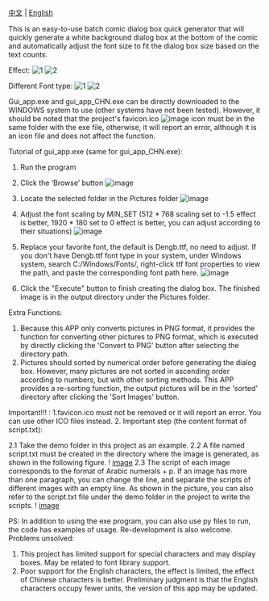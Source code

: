  [中文](README.md) | [English](README_EN.md)


This is an easy-to-use batch comic dialog box quick generator that will quickly generate a white background dialog box at the bottom of the comic and automatically adjust the font size to fit the dialog box size based on the text counts.

Effect:
![1](https://github.com/monorio/EasyComicDialogBox/assets/39545032/90a0a80c-bbae-4830-b735-3fca25ca5850)
![2](https://github.com/monorio/EasyComicDialogBox/assets/39545032/869af741-0df9-4dc5-9b9a-b45fe0eb9bf8)

Different Font type:
![1](https://github.com/monorio/EasyComicDialogBox/assets/39545032/614a8292-e753-4a1a-99e0-9f22a003a9b7)
![2](https://github.com/monorio/EasyComicDialogBox/assets/39545032/43e39ca2-4729-46bb-b747-d96f44d73111)


Gui_app.exe and gui_app_CHN.exe can be directly downloaded to the WINDOWS system to use (other systems have not been tested). However, it should be noted that the project's favicon.ico ![image](https://github.com/monorio/EasyComicDialogBox/assets/39545032/67a4f19e-1824-48fd-b9e3-1f5e92f6a73f) icon must be in the same folder with the exe file, otherwise, it will report an error, although it is an icon file and does not affect the function.


Tutorial of gui_app.exe (same for gui_app_CHN.exe):
1. Run the program
   
2. Click the ‘Browse’ button ![image](https://github.com/monorio/EasyComicDialogBox/assets/39545032/9dd4d5f1-d0f9-4e5b-aadb-c26105b98823)

3. Locate the selected folder in the Pictures folder ![image](https://github.com/monorio/EasyComicDialogBox/assets/39545032/666aeca8-1766-4b93-9eb1-df4aac6e0f27)
   
4. Adjust the font scaling by MIN_SET (512 * 768 scaling set to -1.5 effect is better, 1920 * 180 set to 0 effect is better, you can adjust according to their situations) ![image](https://github.com/monorio/EasyComicDialogBox/assets/39545032/40bf98e5-ce0f-4c08-b497-67f3c46691cb)

5. Replace your favorite font, the default is Dengb.ttf, no need to adjust. If you don't have Dengb.ttf font type in your system, under Windows system, search C:/Windows/Fonts/, right-click ttf font properties to view the path, and paste the corresponding font path here. ![image](https://github.com/monorio/EasyComicDialogBox/assets/39545032/c8ae4b38-2b5f-486d-8984-84ed2970a8a0)

6. Click the "Execute" button to finish creating the dialog box. The finished image is in the output directory under the Pictures folder.

Extra Functions:
1. Because this APP only converts pictures in PNG format, it provides the function for converting other pictures to PNG format, which is executed by directly clicking the 'Convert to PNG' button after selecting the directory path.
2. Pictures should sorted by numerical order before generating the dialog box. However, many pictures are not sorted in ascending order according to numbers, but with other sorting methods. This APP provides a re-sorting function, the output pictures will be in the 'sorted' directory after clicking the 'Sort Images' button.

Important!!! :
1.favicon.ico must not be removed or it will report an error. You can use other ICO files instead.
2. Important step (the content format of script.txt):

2.1 
Take the demo folder in this project as an example.
2.2 
A file named script.txt must be created in the directory where the image is generated, as shown in the following figure.
! [image](https://github.com/monorio/EasyComicDialogBox/assets/39545032/a281f992-ba38-44e7-8ae7-5344e4e31c96)
2.3 
The script of each image corresponds to the format of Arabic numerals + p. If an image has more than one paragraph, you can change the line, and separate the scripts of different images with an empty line. As shown in the picture, you can also refer to the script.txt file under the demo folder in the project to write the scripts.
! [image](https://github.com/monorio/EasyComicDialogBox/assets/39545032/e2d2fc50-456e-4057-8927-d550d278cf48)

PS:
In addition to using the exe program, you can also use py files to run, the code has examples of usage. Re-development is also welcome.
Problems unsolved:
1. This project has limited support for special characters and may display boxes. May be related to font library support.
2. Poor support for the English characters, the effect is limited, the effect of Chinese characters is better. Preliminary judgment is that the English characters occupy fewer units, the version of this app may be updated.

   

